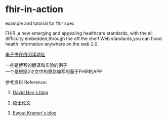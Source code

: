 fhir-in-action
==============

example and tutorial for fhir spec

FHIR ,a new emerging and  appealing healthcare standards, with the all difficulty embedded,through the off the shelf Web standards,you can
 flood health information anywhere on the web 2.0.

[电子书在线阅读地址](https://www.gitbook.io/book/wanghaisheng/fhir_in_action)

一些是博客的翻译和实验的例子      
一个是根据2论文中的思路编写的基于FHIR的APP

参考资料 Reference:
1.	[David Hay`s blog](http://fhirblog.com/)

2.	[硕士论文](https://github.com/JaneBlue/PPTpaper)

3.  [Ewout Kramer`s blog](http://thefhirplace.com/)
